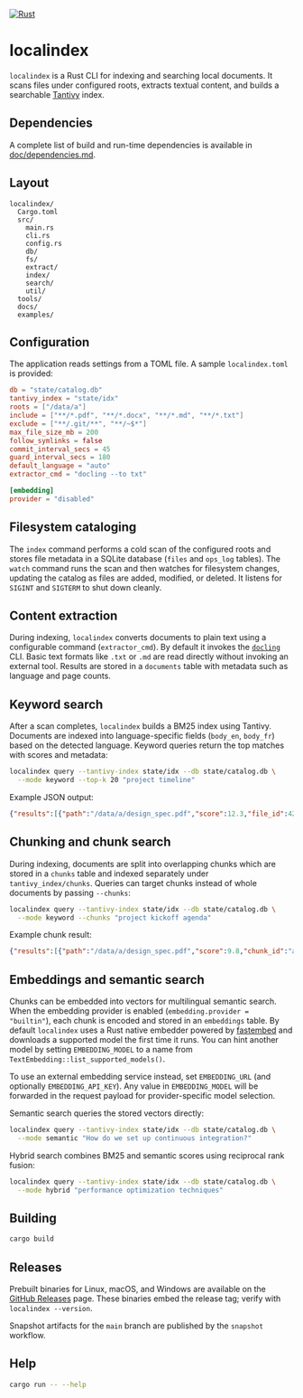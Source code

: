 [![Rust](https://github.com/gaspardpetit/localindex/actions/workflows/rust.yml/badge.svg)](https://github.com/gaspardpetit/localindex/actions/workflows/rust.yml)
# localindex

`localindex` is a Rust CLI for indexing and searching local documents. It scans files under configured roots, extracts textual content, and builds a searchable [Tantivy](https://tantivy-search.github.io/) index.

## Dependencies

A complete list of build and run-time dependencies is available in [doc/dependencies.md](doc/dependencies.md).

## Layout

```
localindex/
  Cargo.toml
  src/
    main.rs
    cli.rs
    config.rs
    db/
    fs/
    extract/
    index/
    search/
    util/
  tools/
  docs/
  examples/
```

## Configuration

The application reads settings from a TOML file. A sample `localindex.toml` is provided:

```toml
db = "state/catalog.db"
tantivy_index = "state/idx"
roots = ["/data/a"]
include = ["**/*.pdf", "**/*.docx", "**/*.md", "**/*.txt"]
exclude = ["**/.git/**", "**/~$*"]
max_file_size_mb = 200
follow_symlinks = false
commit_interval_secs = 45
guard_interval_secs = 180
default_language = "auto"
extractor_cmd = "docling --to txt"

[embedding]
provider = "disabled"
```

## Filesystem cataloging

The `index` command performs a cold scan of the configured roots and
stores file metadata in a SQLite database (`files` and `ops_log` tables).
The `watch` command runs the scan and then watches for filesystem
changes, updating the catalog as files are added, modified, or deleted.
It listens for `SIGINT` and `SIGTERM` to shut down cleanly.

## Content extraction

During indexing, `localindex` converts documents to plain text using a
configurable command (`extractor_cmd`). By default it invokes the
[`docling`](https://github.com/docling) CLI. Basic text formats like
`.txt` or `.md` are read directly without invoking an external tool.
Results are stored in a `documents` table with metadata such as language
and page counts.

## Keyword search

After a scan completes, `localindex` builds a BM25 index using Tantivy.
Documents are indexed into language-specific fields (`body_en`, `body_fr`) based on the
detected language. Keyword queries return the top matches with scores and metadata:

```bash
localindex query --tantivy-index state/idx --db state/catalog.db \
  --mode keyword --top-k 20 "project timeline"
```

Example JSON output:

```json
{"results":[{"path":"/data/a/design_spec.pdf","score":12.3,"file_id":42,"mtime":"2025-07-05T12:43:11Z"}]}
```

## Chunking and chunk search

During indexing, documents are split into overlapping chunks which are stored in a `chunks`
table and indexed separately under `tantivy_index/chunks`. Queries can target chunks instead
of whole documents by passing `--chunks`:

```bash
localindex query --tantivy-index state/idx --db state/catalog.db \
  --mode keyword --chunks "project kickoff agenda"
```

Example chunk result:

```json
{"results":[{"path":"/data/a/design_spec.pdf","score":9.8,"chunk_id":"abcd..","start_byte":182340,"end_byte":183912}]}
```

## Embeddings and semantic search

Chunks can be embedded into vectors for multilingual semantic search. When the
embedding provider is enabled (`embedding.provider = "builtin"`), each chunk is
encoded and stored in an `embeddings` table. By default `localindex` uses a
Rust native embedder powered by [fastembed](https://crates.io/crates/fastembed)
and downloads a supported model the first time it runs. You can hint another
model by setting `EMBEDDING_MODEL` to a name from
`TextEmbedding::list_supported_models()`.

To use an external embedding service instead, set `EMBEDDING_URL` (and
optionally `EMBEDDING_API_KEY`). Any value in `EMBEDDING_MODEL` will be forwarded
in the request payload for provider-specific model selection.

Semantic search queries the stored vectors directly:

```bash
localindex query --tantivy-index state/idx --db state/catalog.db \
  --mode semantic "How do we set up continuous integration?"
```

Hybrid search combines BM25 and semantic scores using reciprocal rank fusion:

```bash
localindex query --tantivy-index state/idx --db state/catalog.db \
  --mode hybrid "performance optimization techniques"
```

## Building

```bash
cargo build
```

## Releases

Prebuilt binaries for Linux, macOS, and Windows are available on the [GitHub Releases](https://github.com/gaspardpetit/localindex/releases) page.
These binaries embed the release tag; verify with `localindex --version`.

Snapshot artifacts for the `main` branch are published by the `snapshot` workflow.

## Help

```bash
cargo run -- --help
```
